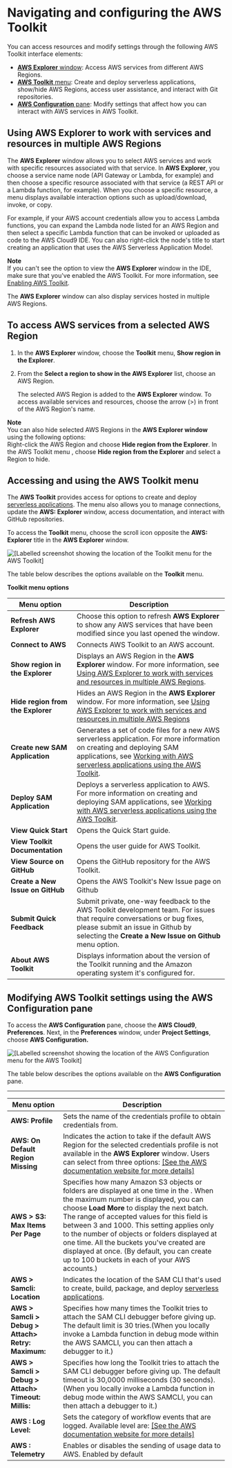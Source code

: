 # Navigating and configuring the AWS Toolkit<a name="toolkit-navigation"></a>

You can access resources and modify settings through the following AWS Toolkit interface elements:
+ [**AWS Explorer** window](#working-with-aws-explorer): Access AWS services from different AWS Regions\.
+ [**AWS Toolkit** menu](#toolkit-menu): Create and deploy serverless applications, show/hide AWS Regions, access user assistance, and interact with Git repositories\. 
+ [**AWS Configuration** pane](#configuration-options): Modify settings that affect how you can interact with AWS services in AWS Toolkit\.

## Using AWS Explorer to work with services and resources in multiple AWS Regions<a name="working-with-aws-explorer"></a>

The **AWS Explorer** window allows you to select AWS services and work with specific resources associated with that service\. In **AWS Explorer**, you choose a service name node \(API Gateway or Lambda, for example\) and then choose a specific resource associated with that service \(a REST API or a Lambda function, for example\)\. When you choose a specific resource, a menu displays available interaction options such as upload/download, invoke, or copy\.

For example, if your AWS account credentials allow you to access Lambda functions, you can expand the Lambda node listed for an AWS Region and then select a specific Lambda function that can be invoked or uploaded as code to the AWS Cloud9 IDE\. You can also right\-click the node's title to start creating an application that uses the AWS Serverless Application Model\. 

**Note**  
If you can't see the option to view the **AWS Explorer** window in the IDE, make sure that you've enabled the AWS Toolkit\. For more information, see [Enabling AWS Toolkit](toolkit-welcome.md#access-toolkit)\.

The **AWS Explorer** window can also display services hosted in multiple AWS Regions\.

## To access AWS services from a selected AWS Region

1. In the **AWS Explorer** window, choose the **Toolkit** menu, **Show region in the Explorer**\.

1. From the **Select a region to show in the AWS Explorer** list, choose an AWS Region\.

   The selected AWS Region is added to the **AWS Explorer** window\. To access available services and resources, choose the arrow \(>\) in front of the AWS Region's name\. 

**Note**  
You can also hide selected AWS Regions in the **AWS Explorer window** using the following options:  
Right\-click the AWS Region and choose **Hide region from the Explorer**\.
In the AWS Toolkit menu , choose **Hide region from the Explorer** and select a Region to hide\.

## Accessing and using the AWS Toolkit menu<a name="toolkit-menu"></a>

The **AWS Toolkit** provides access for options to create and deploy [serverless applications](serverless-apps-toolkit.md)\. The menu also allows you to manage connections, update the **AWS: Explorer** window, access documentation, and interact with GitHub repositories\.

To access the **Toolkit** menu, choose the scroll icon opposite the **AWS: Explorer** title in the **AWS Explorer** window\.

![\[Labelled screenshot showing the location of the Toolkit menu for the AWS Toolkit\]](http://docs.aws.amazon.com/cloud9/latest/user-guide/)

The table below describes the options available on the **Toolkit** menu\.


****Toolkit** menu options**  

| Menu option | Description | 
| --- | --- | 
|  **Refresh AWS Explorer**  |  Choose this option to refresh **AWS Explorer** to show any AWS services that have been modified since you last opened the window\.  | 
|  **Connect to AWS**  |  Connects AWS Toolkit to an AWS account\.   | 
|  **Show region in the Explorer**  |  Displays an AWS Region in the **AWS Explorer** window\. For more information, see [Using AWS Explorer to work with services and resources in multiple AWS Regions](#working-with-aws-explorer)\.  | 
|  **Hide region from the Explorer**  |  Hides an AWS Region in the **AWS Explorer** window\. For more information, see [Using AWS Explorer to work with services and resources in multiple AWS Regions](#working-with-aws-explorer)  | 
|  **Create new SAM Application**  |  Generates a set of code files for a new AWS serverless application\. For more information on creating and deploying SAM applications, see [Working with AWS serverless applications using the AWS Toolkit](serverless-apps-toolkit.md)\.  | 
|  **Deploy SAM Application**  |  Deploys a serverless application to AWS\. For more information on creating and deploying SAM applications, see [Working with AWS serverless applications using the AWS Toolkit](serverless-apps-toolkit.md)\.  | 
| **View Quick Start**  | Opens the Quick Start guide\. | 
|  **View Toolkit Documentation**  |  Opens the user guide for AWS Toolkit\.  | 
| **View Source on GitHub**  | Opens the GitHub repository for the AWS Toolkit\. | 
| **Create a New Issue on GitHub** | Opens the AWS Toolkit's New Issue page on Github | 
| **Submit Quick Feedback**  | Submit private, one\-way feedback to the AWS Toolkit development team\. For issues that require conversations or bug fixes, please submit an issue in Github by selecting the **Create a New Issue on Github** menu option\. | 
| **About AWS Toolkit**  |  Displays information about the version of the Toolkit running and the Amazon operating system it's configured for\.  | 

## Modifying AWS Toolkit settings using the AWS Configuration pane<a name="configuration-options"></a>

To access the **AWS Configuration** pane, choose the **AWS Cloud9**, **Preferences**\. Next, in the **Preferences** window, under **Project Settings**, choose **AWS Configuration\.** 

![\[Labelled screenshot showing the location of the AWS Configuration menu for the AWS Toolkit\]](http://docs.aws.amazon.com/cloud9/latest/user-guide/)

The table below describes the options available on the **AWS Configuration** pane\.


****  

| Menu option | Description | 
| --- | --- | 
|  **AWS: Profile**  |  Sets the name of the credentials profile to obtain credentials from\.  | 
|  **AWS: On Default Region Missing**  |  Indicates the action to take if the default AWS Region for the selected credentials profile is not available in the **AWS Explorer** window\. Users can select from three options: [\[See the AWS documentation website for more details\]](http://docs.aws.amazon.com/cloud9/latest/user-guide/toolkit-navigation.html)  | 
|  **AWS > S3: Max Items Per Page**  |  Specifies how many Amazon S3 objects or folders are displayed at one time in the \. When the maximum number is displayed, you can choose **Load More** to display the next batch\.  The range of accepted values for this field is between 3 and 1000\. This setting applies only to the number of objects or folders displayed at one time\. All the buckets you've created are displayed at once\. \(By default, you can create up to 100 buckets in each of your AWS accounts\.\)   | 
|  **AWS > Samcli: Location**  |  Indicates the location of the SAM CLI that's used to create, build, package, and deploy [serverless applications](serverless-apps-toolkit.md)\.  | 
|  **AWS > Samcli > Debug > Attach> Retry: Maximum:**  | Specifies how many times the Toolkit tries to attach the SAM CLI debugger before giving up\. The default limit is 30 tries\.\(When you locally invoke a Lambda function in debug mode within the AWS SAMCLI, you can then attach a debugger to it\.\) | 
|  **AWS > Samcli > Debug > Attach> Timeout: Millis:**  | Specifies how long the Toolkit tries to attach the SAM CLI debugger before giving up\. The default timeout is 30,0000 milliseconds \(30 seconds\)\. \(When you locally invoke a Lambda function in debug mode within the AWS SAMCLI, you can then attach a debugger to it\.\) | 
|  **AWS : Log Level:**  | Sets the category of workflow events that are logged\. Available level are: [\[See the AWS documentation website for more details\]](http://docs.aws.amazon.com/cloud9/latest/user-guide/toolkit-navigation.html)  | 
|  **AWS : Telemetry**  | Enables or disables the sending of usage data to AWS\. Enabled by default | 